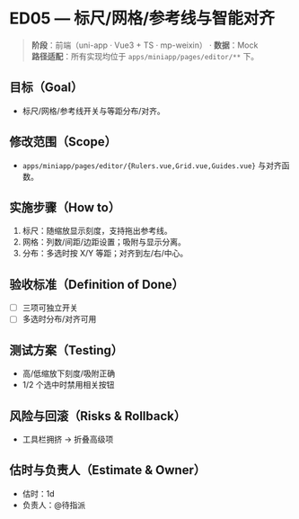 # ED05 — 标尺/网格/参考线与智能对齐

> **阶段**：前端（uni-app · Vue3 + TS · mp-weixin） · **数据**：Mock  
> **路径适配**：所有实现均位于 `apps/miniapp/pages/editor/**` 下。

## 目标（Goal）
- 标尺/网格/参考线开关与等距分布/对齐。

## 修改范围（Scope）
- `apps/miniapp/pages/editor/{Rulers.vue,Grid.vue,Guides.vue}` 与对齐函数。

## 实施步骤（How to）
1) 标尺：随缩放显示刻度，支持拖出参考线。
2) 网格：列数/间距/边距设置；吸附与显示分离。
3) 分布：多选时按 X/Y 等距；对齐到左/右/中心。

## 验收标准（Definition of Done）
- [ ] 三项可独立开关
- [ ] 多选时分布/对齐可用

## 测试方案（Testing）
- 高/低缩放下刻度/吸附正确
- 1/2 个选中时禁用相关按钮

## 风险与回滚（Risks & Rollback）
- 工具栏拥挤 → 折叠高级项

## 估时与负责人（Estimate & Owner）
- 估时：1d
- 负责人：@待指派
